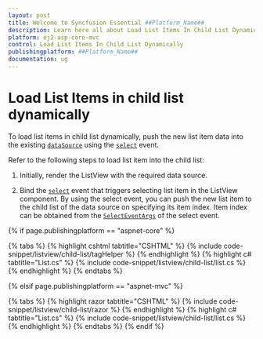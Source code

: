 ```yaml
---
layout: post
title: Welcome to Syncfusion Essential ##Platform_Name##
description: Learn here all about Load List Items In Child List Dynamically of Syncfusion Essential ##Platform_Name## widgets based on HTML5 and jQuery.
platform: ej2-asp-core-mvc
control: Load List Items In Child List Dynamically
publishingplatform: ##Platform_Name##
documentation: ug
---
```


# Load List Items in child list dynamically

To load list items in child list dynamically, push the new list item data into the existing
[`dataSource`](https://ej2.syncfusion.com/documentation/api/list-view/#datasource) using
the [`select`](https://ej2.syncfusion.com/documentation/api/list-view/#select) event.

Refer to the following steps to load list item into the child list:

1. Initially, render the ListView with the required data source.

2. Bind the [`select`](https://ej2.syncfusion.com/documentation/api/list-view/#select) event that
triggers selecting list item in the ListView component. By using the select event, you can push the new list item to the child
list of the data source on specifying its item index. Item index can be obtained from the
[`SelectEventArgs`](https://ej2.syncfusion.com/documentation/api/list-view/selectEventArgs/) of the
select event.

{% if page.publishingplatform == "aspnet-core" %}

{% tabs %}
{% highlight cshtml tabtitle="CSHTML" %}
{% include code-snippet/listview/child-list/tagHelper %}
{% endhighlight %}
{% highlight c# tabtitle="List.cs" %}
{% include code-snippet/listview/child-list/list.cs %}
{% endhighlight %}
{% endtabs %}

{% elsif page.publishingplatform == "aspnet-mvc" %}

{% tabs %}
{% highlight razor tabtitle="CSHTML" %}
{% include code-snippet/listview/child-list/razor %}
{% endhighlight %}
{% highlight c# tabtitle="List.cs" %}
{% include code-snippet/listview/child-list/list.cs %}
{% endhighlight %}
{% endtabs %}
{% endif %}

